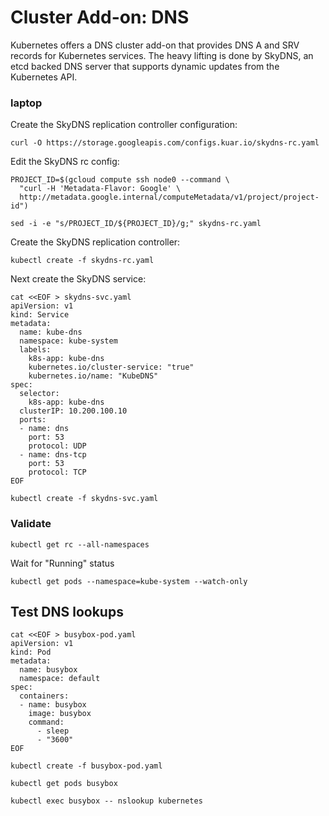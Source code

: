 # Cluster Add-on: DNS

Kubernetes offers a DNS cluster add-on that provides DNS A and SRV records for Kubernetes services. The heavy lifting is done by SkyDNS, an etcd backed DNS server that supports dynamic updates from the Kubernetes API.

### laptop

Create the SkyDNS replication controller configuration:

```
curl -O https://storage.googleapis.com/configs.kuar.io/skydns-rc.yaml
```

Edit the SkyDNS rc config:

```
PROJECT_ID=$(gcloud compute ssh node0 --command \
  "curl -H 'Metadata-Flavor: Google' \
  http://metadata.google.internal/computeMetadata/v1/project/project-id")
```

```
sed -i -e "s/PROJECT_ID/${PROJECT_ID}/g;" skydns-rc.yaml
```

Create the SkyDNS replication controller:

```
kubectl create -f skydns-rc.yaml
```

Next create the SkyDNS service:

```
cat <<EOF > skydns-svc.yaml
apiVersion: v1
kind: Service
metadata:
  name: kube-dns
  namespace: kube-system
  labels:
    k8s-app: kube-dns
    kubernetes.io/cluster-service: "true"
    kubernetes.io/name: "KubeDNS"
spec:
  selector:
    k8s-app: kube-dns
  clusterIP: 10.200.100.10
  ports:
  - name: dns
    port: 53
    protocol: UDP
  - name: dns-tcp
    port: 53
    protocol: TCP
EOF
```

```
kubectl create -f skydns-svc.yaml
```

### Validate

```
kubectl get rc --all-namespaces
```

Wait for "Running" status

```
kubectl get pods --namespace=kube-system --watch-only
```

## Test DNS lookups

```
cat <<EOF > busybox-pod.yaml
apiVersion: v1
kind: Pod
metadata:
  name: busybox
  namespace: default
spec:
  containers:
  - name: busybox
    image: busybox
    command:
      - sleep
      - "3600"
EOF
```

```
kubectl create -f busybox-pod.yaml
```

```
kubectl get pods busybox
```

```
kubectl exec busybox -- nslookup kubernetes
```
